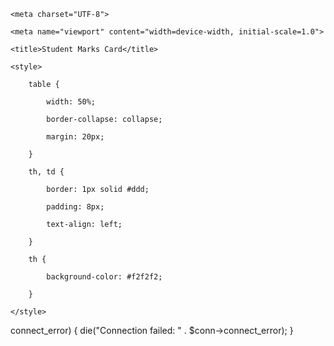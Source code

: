 <!DOCTYPE html>

<html lang="en">

<head>

    <meta charset="UTF-8">

    <meta name="viewport" content="width=device-width, initial-scale=1.0">

    <title>Student Marks Card</title>

    <style>

        table {

            width: 50%;

            border-collapse: collapse;

            margin: 20px;

        }

        th, td {

            border: 1px solid #ddd;

            padding: 8px;

            text-align: left;

        }

        th {

            background-color: #f2f2f2;

        }

    </style>

</head>

<body>



<?php

$servername = "localhost";

$username = "root";

$password = "";

$dbname = "student";

// Create connection

$conn = new mysqli($servername, $username, $password, $dbname);



// Check connection

if ($conn->connect_error) {

    die("Connection failed: " . $conn->connect_error);

}

